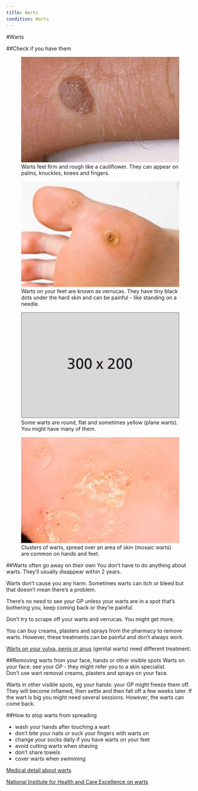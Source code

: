 ```yaml
---
title: Warts
condition: Warts
---
```


#Warts

##Check if you have them

<div class="condition-images">
  <figure>
    <img src="/public/images/conditions/warts/standard-wart.jpg" alt="Wart" />
    <figcaption>Warts feel firm and rough like a cauliflower. They can appear on palms, knuckles, knees and fingers.</figcaption>
  </figure><!--
  --><figure>
    <img src="/public/images/conditions/warts/verruca.jpg" alt="Verruca" />
    <figcaption>Warts on your feet are known as verrucas. They have tiny black dots under the hard skin and can be painful - like standing on a needle.</figcaption>
  </figure><!--
  --><figure>
    <img src="/public/images/conditions/placeholder.png" alt="Plane warts" />
    <figcaption>Some warts are round, flat and sometimes yellow (plane warts). You might have many of them.</figcaption>
  </figure><!--
  --><figure>
    <img src="/public/images/conditions/warts/cluster.jpg" alt="Mosaic warts" />
    <figcaption>Clusters of warts, spread over an area of skin (mosaic warts) are common on hands and feet.</figcaption>
  </figure>
</div>

##Warts often go away on their own
You don’t have to do anything about warts. They’ll usually disappear within 2 years.

Warts don’t cause you any harm. Sometimes warts can itch or bleed but that doesn’t mean there’s a problem.

<div class="notice" role="note" aria-label="Information">
  <p>
    There’s no need to see your GP unless your warts are in a spot that’s bothering you, keep coming back or they’re painful.
  </p>
</div>

Don’t try to scrape off your warts and verrucas. You might get more.

You can buy creams, plasters and sprays from the pharmacy to remove warts. However, these treatments can be painful and don’t always work.

[Warts on your vulva, penis or anus](http://www.nhs.uk/Conditions/Genital_warts/Pages/Introduction.aspx) (genital warts) need different treatment.

##Removing warts from your face, hands or other visible spots
Warts on your face: see your GP - they might refer you to a skin specialist.  
Don’t use wart removal creams, plasters and sprays on your face.

Warts in other visible spots, eg your hands: your GP might freeze them off. They will become inflamed, then settle and then fall off a few weeks later. If the wart is big you might need several sessions. However, the warts can come back.

##How to stop warts from spreading

- wash your hands after touching a wart
- don’t bite your nails or suck your fingers with warts on
- change your socks daily if you have warts on your feet
- avoid cutting warts when shaving
- don’t share towels
- cover warts when swimming

[Medical detail about warts](http://www.nhs.uk/Conditions/Warts/Pages/Introduction.aspx)

[National Institute for Health and Care Excellence on warts](http://cks.nice.org.uk/warts-and-verrucae#!background)

